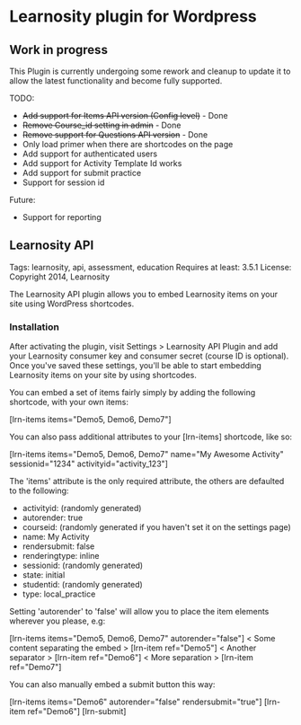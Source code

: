 # Learnosity plugin for Wordpress

## Work in progress

This Plugin is currently undergoing some rework and cleanup to update it to allow the latest functionality and become fully supported.

TODO:
- ~~Add support for Items API version (Config level)~~  - Done
- ~~Remove Course_id setting in admin~~ - Done
- ~~Remove support for Questions API version~~ - Done
- Only load primer when there are shortcodes on the page
- Add support for authenticated users
- Add support for Activity Template Id works
- Add support for submit practice
- Support for session id

Future:
- Support for reporting


## Learnosity API
Tags: learnosity, api, assessment, education
Requires at least: 3.5.1
License: Copyright 2014, Learnosity

The Learnosity API plugin allows you to embed Learnosity items on your site using WordPress shortcodes.

### Installation
After activating the plugin, visit Settings > Learnosity API Plugin and add your Learnosity consumer key and consumer secret (course ID is optional). Once you\'ve saved these settings, you\'ll be able to start embedding Learnosity items on your site by using shortcodes.

You can embed a set of items fairly simply by adding the following shortcode, with your own items:

[lrn-items items=\"Demo5, Demo6, Demo7\"]

You can also pass additional attributes to your [lrn-items] shortcode, like so:

[lrn-items items=\"Demo5, Demo6, Demo7\" name=\"My Awesome Activity\" sessionid=\"1234\" activityid=\"activity_123\"]

The \'items\' attribute is the only required attribute, the others are defaulted to the following:
- activityid: (randomly generated)
- autorender: true
- courseid: (randomly generated if you haven\'t set it on the settings page)
- name: My Activity
- rendersubmit: false
- renderingtype: inline
- sessionid: (randomly generated)
- state: initial
- studentid: (randomly generated)
- type: local_practice

Setting \'autorender\' to \'false\' will allow you to place the item elements wherever you please, e.g:

[lrn-items items=\"Demo5, Demo6, Demo7\" autorender=\"false\"]
< Some content separating the embed >
[lrn-item ref=\"Demo5\"]
< Another separator >
[lrn-item ref=\"Demo6\"]
< More separation >
[lrn-item ref=\"Demo7\"]

You can also manually embed a submit button this way:

[lrn-items items=\"Demo6\" autorender=\"false\" rendersubmit=\"true\"]
[lrn-item ref=\"Demo6\"]
[lrn-submit]